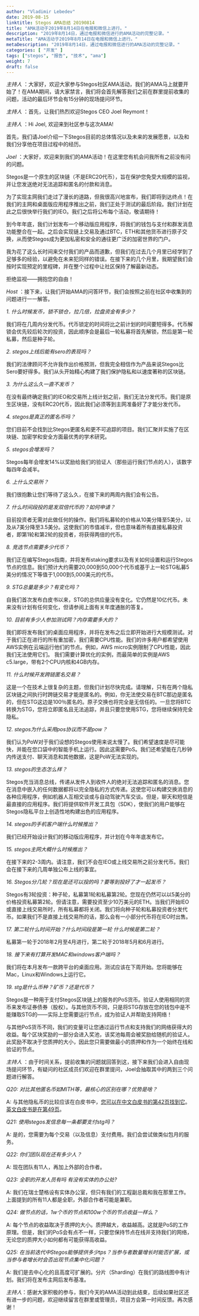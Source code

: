 ```yaml
---
author: "Vladimir Lebedev"
date: 2019-08-15
linktitle: Stegos AMA总结 20190814
title: "AMA活动于2019年8月14日在电报和微信上进行。"
description: "2019年8月14日，通过电报和微信进行的AMA活动的完整记录。"
metaTitle: "AMA活动于2019年8月14日在电报和微信上进行。"
metaDescription: "2019年8月14日，通过电报和微信进行的AMA活动的完整记录。"
categories: [ "开发" ]
tags: ["stegos", "报告", "技术", "ama"]
weight: 7
draft: false
---
```


*主持人* ：大家好，欢迎大家参与Stegos社区AMA活动，我们的AMA马上就要开始了！在AMA期间，请大家禁言，我们将会首先解答我们之前在群里提前收集的问题，活动的最后环节会有15分钟的现场提问环节。

*主持人* ：首先，让我们热烈欢迎Stegos CEO Joel Reymont！

*主持人* ：Hi Joel, 欢迎来到社区参与这次AMA!

首先，我们请Joel介绍一下Stegos目前的总体情况以及未来的发展愿景，以及和我们分享他在项目过程中的经历。

*Joel* ：大家好，欢迎来到我们的AMA活动！在这里您有机会问我所有之前没有问的问题。

Stegos是一个原生的区块链（不是ERC20代币），旨在保护您免受大规模的监视，并让您发送绝对无法追踪和匿名的付款和消息。

为了实现主网我们走过了漫长的道路，但我很高兴地宣布，我们即将到达终点！在我们的主网和桌面版应用程序推出之前，我们正处于测试的最后阶段。我们计划在此之后很快举行我们的IEO。我们之后将公布每个活动，敬请期待！

到今年年底，我们计划发布一个移动版应用程序，将我们的钱包与支付和群发消息功能整合在一起。之后会实现链上交易及通过BTC，ETH和其他货币进行原子交换，从而使Stegos成为更加私密和安全的通往更广泛的加密世界的门户。

我为花了这么长时间来交付我们的产品而道歉，但我们在过去几个月里已经学到了足够多的经验，以避免在未来犯同样的错误。在接下来的几个月里，我期望我们会按时实现预定的里程碑，并在整个过程中让社区保持了解最新动态。

拒绝监视——拥抱您的自由！

*Host* ：接下来，让我们开始AMA的问答环节，我们会按照之前在社区中收集到的问题进行一一解答。

*1. 什么时候发币，锁不锁仓，拉几倍，拉盘资金有多少？*

我们将在几周内分发代币。代币锁定的时间将比之前计划的时间要短得多。代币解锁会优先较后轮次的投资，因此顺序会是最后一轮私募将首先解锁，然后是第一轮私募，然后是种子轮。

*2. stegos上线后能有sero的表现吗？*

我们的法律顾问不允许我作出价格预测，但我完全相信作为产品来说Stegos比Sero要好得多。我们从头开始精心构建了我们保护隐私和以速度著称的区块链。

*3. 为什么这么久一直不发币？*

在没有最终确定我们的IEO和交易所上线计划之前，我们无法分发代币。我们是原生区块链，没有ERC20代币，因此我们必须等到主网准备好了才能分发代币。

*4. stegos是真正的匿名币吗？*

您们目前不会找到比Stegos更匿名和更不可追踪的项目。我们汇聚并实施了在区块链、加密学和安全方面最优秀的学术研究。

*5. stegos会增发吗？*

Stegos每年会增发14%以奖励给我们的验证人（那些运行我们节点的人），该数字每四年会减半。

*6. 上什么交易所？*

我们很抱歉让您们等待了这么久，在接下来的两周内我们会有公告。

*7. 什么时间段投的是发双倍代币的？如何申请？*

目前投资者无需对此做任何的操作。我们将私募轮的价格从10美分降至5美分，以及从7美分降至3.5美分。这使我们的市值减半，但也意味着所有直接私募投资者，即第1轮和第2轮的投资者，将获得两倍的代币。

*8. 竞选节点需要多少代币？*

我们正在编写Stegos指南，并将发布staking要求以及有关如何设置和运行Stegos节点的信息。我们预计大约需要20,000到50,000个代币或基于上一轮STG私募5美分的情况下等值于1,000到5,000美元的代币。

*9. STG总量是多少？有变化吗？*

自我们首次发布白皮书以来，STG的总供应量没有变化。它仍然是10亿代币。未来没有计划有任何变化，但请参阅上面有关年度通胀的答复。

*10. 目前有多少人参加测试网？内存需要多大的？*

我们即将发布我们的桌面应用程序，并将在发布之后立即开始进行大规模测试。对于我们正在进行的所有重加密，我们需要CPU性能。我们的许多用户都希望使用AWS实例在云端运行他们的节点。例如，AWS micro实例限制了CPU性能，因此我们无法使用它们。 我们需要计算优化的实例，而最简单的实例是AWS c5.large，带有2个CPU内核和4GB内存。

*11. 什么时候开发跨链匿名交易？*

这是一个在技术上很复杂的主题，但我们计划尽快完成。请理解，只有在两个隐私区块链之间执行时跨链交易才能是匿名的。例如，你无法使交易在BTC那边是匿名的，但在STG这边是100％匿名的。原子交换也将完全是无信任的。一旦您将BTC转换为STG，您将立即匿名且无法追踪，并且只要您使用STG，您将继续保持完全隐私。

*12. stegos为什么采用pos协议而不是pow？*

我们认为PoW对于我们设想的Stegos使用来说太慢了。我们希望速度是尽可能快，并能在您口袋中的智能手机上运行。因此这需要PoS。我们还希望能在几秒钟内传送支付、聊天消息和其他数据，这是PoW无法实现的。

*13. stegos的生态怎么样？*

Stegos充当消息总线，传递从发件人到收件人的绝对无法追踪和匿名的消息。您在消息中嵌入的任何数据都将以完全隐私的方式传递。这使您可以构建交换消息的各种应用程序，例如机器人互相交谈或与自动驾驶汽车交谈。但是，聊天和短信是最直接的应用程序。我们将提供软件开发工具包（SDK），使我们的用户能够在Stegos隐私平台上创造性地构建出色的应用程序。

*14. stegos的手机客户端什么时候推出？*

我们已经开始设计我们的移动版应用程序，并计划在今年年底发布它。

*15. stegos主网大概什么时候推出？*

在接下来的2-3周内。请注意，我们不会在IEO或上线交易所之前分发代币。我们会在接下来的几周单独公布上线的事宜。

*16. Stegos分几轮？现在是还可以投的吗？要等到投好了才一起发币？*

Stegos有3轮投资：种子轮，私募第1轮和私募第2轮。您现在仍然可以以5美分的价格投资私募第2轮。但请注意，需要投资至少10万美元的ETH。当我们开始IEO或直接上线交易所时，所有私募都将关闭。我们将向种子轮和私募投资者分发代币。如果我们不是直接上线交易所的话，那么会有一小部分代币将在IEO时出售。

*17. 第二轮什么时间开始？什么时间段是第一轮 什么时候是第二轮？*

私募第一轮于2018年2月至4月进行，第二轮于2018年5月和6月进行。

*18. 接下来有打算开发MAC和windows客户端吗？*

我们将在本月发布一款跨平台的桌面应用。测试应该在下周开始。您将能够在Mac，Linux和Windows上运行它。

*19. stg是什么币种？矿币？还是代币？*

Stegos是一种用于支付Stegos区块链上的服务的PoS货币。验证人使用相同的货币来发布证券债券（股权）。与其他货币不同，只是将STG存放在您的钱包中是不能赚取STG的——实际上您需要运行节点，成为验证人并帮助支持网络！

与其他PoS货币不同，我们的变量可让您通过运行节点和支持我们的网络获得大的收益。每个区块奖励的一部分会进入奖池，该奖池每周会被奖励给随机的验证人。此奖励不取决于您质押的大小，因此您只需要做最小的质押和作为一个始终在线和验证的节点。


*主持人* ：由于时间关系，提前收集的问题就回答到这，接下来我们会进入自由现场提问环节，有疑问的社区成员们欢迎在群里提问，Joel会抽取其中的两到三个问题进行解答。

*Q20: 对比其他匿名币如MITH等，最核心的区别在哪？优势是啥？*

A: 与其他隐私币的比较应该在白皮书中，[您可以在中文白皮书的第42页找到它](https://stegos.com/docs/stegos-whitepaper-zn.pdf)。 [英文白皮书是在第49页](https://stegos.com/docs/stegos-whitepaper.pdf)。


*Q21: 使用stegos发信息每一条都要支付stg吗？*

A: 是的，您需要为每个交易（以及信息）支付费用。我们会尝试做类似包月的服务。


*Q22: 你们团队现在还有多少人？*

A: 现在团队有11人，再加上外部的合作者。


*Q23: 全职的开发人员有吗 有没有实体的办公处?*

A: 我们在瑞士楚格设有实体办公室，但只有我们的工程副总裁和我在那里工作。上面提到的所有11人都是全职，外部合作者可能是兼职。


*Q24: 做节点的话，1w个币的节点和100w个币的节点收益一样么？*

A: 每个节点的收益取决于质押的大小。质押越大，收益越高。这就是PoS的工作原理。但是，我们的PoS会有点不一样，只要您保持节点在线并支持我们的网络，无论您的质押大小如何都有可能获得高收益。


*Q25: 在当前迭代中Stegos能够提供多少tps？当参与者数量增长时能否扩展，或当参与者增长时会否出现节点集中化问题？*

A: 我们是去中心化的且高度可扩展的。分片（Sharding）在我们的路线图中有计划。我们将在发布主网后发布基准。


*主持人*：感谢大家积极的参与，我们今天的AMA活动到此结束，后续如果社区还有进一步的问题，欢迎继续留言在群里或管理员，项目方会第一时间反馈。再次感谢！
